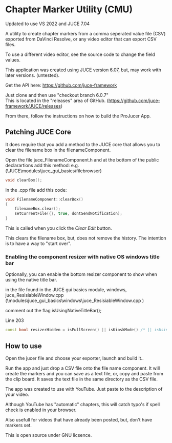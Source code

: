 # Chapter Marker Utility (CMU)

Updated to use VS 2022 and JUCE 7.04

A utility to create chapter markers from a comma seperated value file (CSV) exported from DaVinci Resolve, 
or any video editor that can export CSV files.

To use a different video editor, see the source code to change the field values.

This application was created using JUCE version 6.07, but, may work with later versions. (untested).

Get the API here: https://github.com/juce-framework

Just clone and then use "checkout branch 6.0.7"  
This is located in the "releases" area of GitHub. (https://github.com/juce-framework/JUCE/releases)

From there, follow the instructions on how to build the ProJucer App.

## Patching JUCE Core

It does require that you add a method to the JUCE core that allows you to clear the filename box in the
filenameComponent.


Open the file juce_FilenameComponent.h and at the bottom of the public declarartions add this method:
e.g. (\JUCE\modules\juce_gui_basics\filebrowser)
~~~cpp
void clearBox();
~~~

In the .cpp file add this code:

~~~cpp
void FilenameComponent::clearBox()
{
    filenameBox.clear();
    setCurrentFile({}, true, dontSendNotification);
}
~~~

This is called when you click the *Clear Edit* button.

This clears the filename box, but, does not remove the history.  The intention is to have a way to "start over".

### Enabling the component resizer with native OS windows title bar

Optionally, you can enable the bottom resizer component to show when using the native title bar.

in the file found in the JUCE gui basics module, windows, juce_ResisiableWindow.cpp
(\modules\juce_gui_basics\windows\juce_ResisiableWindow.cpp )

comment out the flag isUsingNativeTitleBar();  

Line 203

~~~cpp
const bool resizerHidden = isFullScreen() || isKioskMode() /* || isUsingNativeTitleBar()*/;
~~~

## How to use

Open the jucer file and choose your exporter, launch and build it..

Run the app and just drop a CSV file onto the file name component.  It will create the markers and you can save as a text file, or, copy and paste from the clip board. It saves the text file in the same directory as the CSV file.

The app was created to use with YouTube.  Just paste to the description of your video.

Although YouTube has "automatic" chapters, this will catch typo's if spell check is enabled in your browser.

Also usefull for videos that have already been posted, but, don't have markers set.

This is open source under GNU licsence.